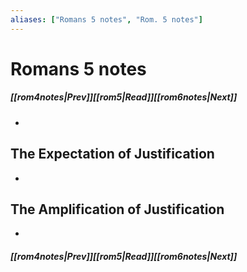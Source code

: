 ```yaml
---
aliases: ["Romans 5 notes", "Rom. 5 notes"]
---
```

# Romans 5 notes
##### <span class=arrow-left></span>[[rom4notes|Prev]]<span class=navigation-separator></span>[[rom5|Read]]<span class=navigation-separator></span>[[rom6notes|Next]]<span class=arrow-right></span>
- 
## The Expectation of Justification
- 
## The Amplification of Justification
- 
##### <span class=arrow-left></span>[[rom4notes|Prev]]<span class=navigation-separator></span>[[rom5|Read]]<span class=navigation-separator></span>[[rom6notes|Next]]<span class=arrow-right></span>